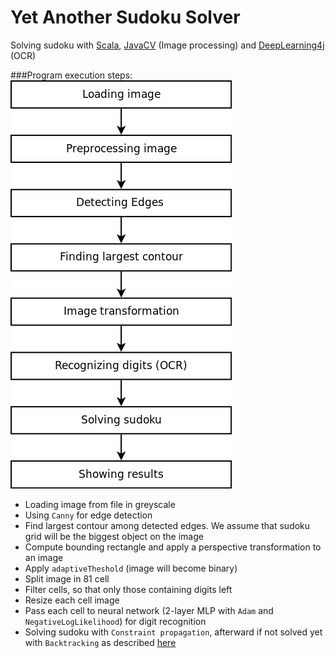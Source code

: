  Yet Another Sudoku Solver
=================================================
Solving sudoku with [Scala](http://www.scala-lang.org/), [JavaCV](https://github.com/bytedeco/javacv) (Image processing) and [DeepLearning4j](https://deeplearning4j.org/) (OCR)

###Program execution steps: 
![Program steps](steps.png)

 

- Loading image from file in greyscale
- Using `Canny` for  edge detection
- Find largest contour among detected edges. We assume that sudoku grid will be the biggest object on the image
- Compute bounding rectangle and apply a perspective transformation to an image
- Apply `adaptiveTheshold` (image will become binary)
- Split image in 81 cell
- Filter cells, so that only those containing digits left
- Resize each cell image
- Pass each cell to neural network (2-layer MLP with `Adam` and `NegativeLogLikelihood`) for digit recognition
- Solving sudoku with `Constraint propagation`, afterward if not solved yet with `Backtracking` as described [here](http://norvig.com/sudoku.html)

